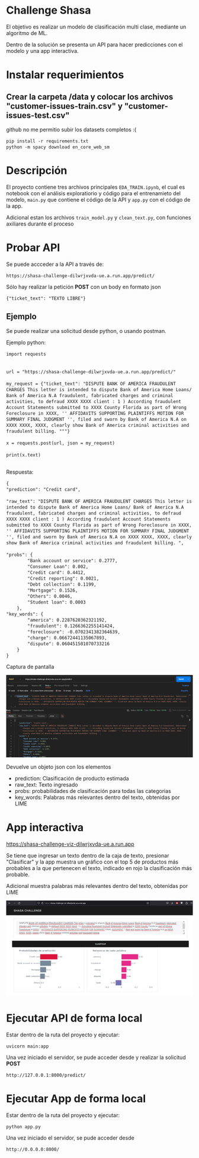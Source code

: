 # Challenge Shasa

El objetivo es realizar un modelo de clasificación multi clase, mediante un algoritmo de ML.

Dentro de la solución se presenta un API para hacer predicciones con el modelo y una app interactiva.


# Instalar requerimientos

## Crear la carpeta /data y colocar los archivos **"customer-issues-train.csv"** y **"customer-issues-test.csv"**
github no me permitio subir los datasets completos :(


```
pip install -r requirements.txt
python -m spacy download en_core_web_sm

```

# Descripción

El proyecto contiene tres archivos principales `EDA_TRAIN.ipynb`, el cual es notebook con el análisis exploratiorio y código para el entrenamieto del modelo, `main.py` que contiene el código de la API y `app.py` con el código de la app.

Adicional estan los archivos `train_model.py` y `clean_text.py`, con funciones axiliares durante el proceso

# Probar API

Se puede accceder a la API a través de:

```
https://shasa-challenge-dilwrjxvda-ue.a.run.app/predict/

```
Sólo hay realizar la petición **POST** con un body en formato json

```
{"ticket_text": "TEXTO LIBRE"}

```

## Ejemplo

Se puede realizar una solicitud desde python, o usando postman.


Ejemplo python:
```
import requests


url = "https://shasa-challenge-dilwrjxvda-ue.a.run.app/predict/"

my_request = {"ticket_text": "DISPUTE BANK OF AMERICA FRAUDULENT CHARGES This letter is intended to dispute Bank of America Home Loans/ Bank of America N.A fraudulent, fabricated charges and criminal activities, to defraud XXXX XXXX client : 1 ) According fraudulent Account Statements submitted to XXXX County Florida as part of Wrong Foreclosure in XXXX, '' AFFIDAVITS SUPPORTING PLAINTIFFS MOTION FOR SUMMARY FINAL JUDGMENT '', filed and sworn by Bank of America N.A on XXXX XXXX, XXXX, clearly show Bank of America criminal activities and fraudulent billing. """}

x = requests.post(url, json = my_request)

print(x.text)


```

Respuesta:

```
{
"prediction": "Credit card",

"raw_text": "DISPUTE BANK OF AMERICA FRAUDULENT CHARGES This letter is intended to dispute Bank of America Home Loans/ Bank of America N.A fraudulent, fabricated charges and criminal activities, to defraud XXXX XXXX client : 1 ) According fraudulent Account Statements submitted to XXXX County Florida as part of Wrong Foreclosure in XXXX, '' AFFIDAVITS SUPPORTING PLAINTIFFS MOTION FOR SUMMARY FINAL JUDGMENT '', filed and sworn by Bank of America N.A on XXXX XXXX, XXXX, clearly show Bank of America criminal activities and fraudulent billing. ",

"probs": {
        "Bank account or service": 0.2777,
        "Consumer Loan": 0.002,
        "Credit card": 0.4412,
        "Credit reporting": 0.0021,
        "Debt collection": 0.1199,
        "Mortgage": 0.1526,
        "Others": 0.0046,
        "Student loan": 0.0003
    },
"key_words": {
        "america": 0.2287620362321192,
        "fraudulent": 0.1266362255141424,
        "foreclosure": -0.0702341382364639,
        "charge": 0.06672441135067893,
        "dispute": 0.060451501070733216
    }
}
```

Captura de pantalla

![Referencia](api.JPG)


Devuelve un objeto json con los elementos
* prediction: Clasificación de producto estimada
* raw_text: Texto ingresado
* probs: probabilidades de clasificación para todas las categorias
* key_words: Palabras más relevantes dentro del texto, obtenidas por LIME



# App interactiva
https://shasa-challenge-viz-dilwrjxvda-ue.a.run.app

Se tiene que ingresar un texto dentro de la caja de texto, presionar "Clasificar" y la app muestra un gráfico con el top 5 de productos más probables a la que pertenecen el texto, indicado en rojo la clasificación más probable.

Adicional muestra palabras más relevantes dentro del texto, obtenidas por LIME


![App](app.jpg)


# Ejecutar API de forma local
Estar dentro de la ruta del proyecto y ejecutar:

```
uvicorn main:app
```

Una vez iniciado el servidor, se pude acceder desde y realizar la solicitud **POST**

```
http://127.0.0.1:8000/predict/

```


# Ejecutar App de forma local
Estar dentro de la ruta del proyecto y ejecutar:

```
python app.py
```

Una vez iniciado el servidor, se pude acceder desde 

```
http://0.0.0.0:8000/

```
